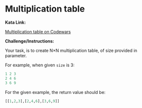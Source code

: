 # Multiplication table

**Kata Link:** 

[Multiplication table on Codewars](https://www.codewars.com/kata/534d2f5b5371ecf8d2000a08/train/python)

**Challenge/Instructions:**

Your task, is to create N×N multiplication table, of size provided in parameter.

For example, when given `size` is 3:

```python
1 2 3
2 4 6
3 6 9
```

For the given example, the return value should be:

```python
[[1,2,3],[2,4,6],[3,6,9]]